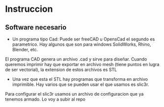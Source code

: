 # Instruccion

## Software necesario

- Un programa tipo Cad: Puede ser freeCAD u OpensCad el segundo es parametrico. Hay algunos que son para windows SolidWorks, Rhino, Blender, etc.

El programa CAD genera un archivo .cad y sirve para diseñar. Cuando queremos imprimir hay que exportar en archivo mesh (tiene puntos en lugra de ser vectorial), la extension de estos archivos es STL

- Una vez que esta el STL hay programas que transforma en archivo imprimible. Hay varios que se pueden usar el que usamos es slic3r.

Para configurar el slic3r usamos un archivo de configuracion que ya tenemos armado. Lo voy a subir al repo
